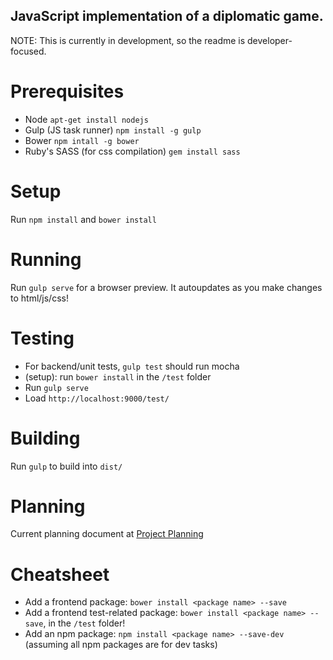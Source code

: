 ## JavaScript implementation of a diplomatic game.
NOTE: This is currently in development, so the readme is developer-focused.

# Prerequisites
- Node `apt-get install nodejs`
- Gulp (JS task runner) `npm install -g gulp`
- Bower `npm intall -g bower`
- Ruby's SASS (for css compilation) `gem install sass`

# Setup
Run `npm install` and `bower install`

# Running
Run `gulp serve` for a browser preview. It autoupdates as you make
changes to html/js/css!

# Testing
- For backend/unit tests, `gulp test` should run mocha
- (setup): run `bower install` in the `/test` folder
- Run `gulp serve`
- Load `http://localhost:9000/test/`

# Building
Run `gulp` to build into `dist/`

# Planning
Current planning document at [Project Planning](https://hackpad.com/jsDip-Project-Plan-Jj5sK0HFCvn)

# Cheatsheet

- Add a frontend package: `bower install <package name> --save`
- Add a frontend test-related package: `bower install <package name> --save`,  in the `/test` folder!
- Add an npm package: `npm install <package name> --save-dev` (assuming
  all npm packages are for dev tasks)

